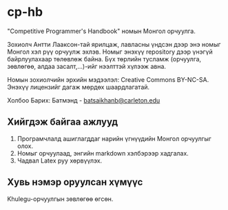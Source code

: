 # cp-hb
"Competitive Programmer's Handbook" номын Монгол орчуулга.

Зохиолч Антти Лааксон-тай ярилцаж, лавласны үндсэн дээр энэ номыг Монгол хэл рүү орчуулж эхлэв. Номыг энэхүү repository дээр үнэгүй байрлуулахаар төлөвлөж байна. Бүх төрлийн тусламж (орчуулга, зөвлөгөө, алдаа засалт,...)-ийг нээлттэй хүлээж авна.

Номын зохиолчийн эрхийн мэдээлэл: Creative Commons BY-NC-SA. Энэхүү лицензийг дагаж мөрдөх шаардлагатай.

Холбоо Барих: Батмэнд - batsaikhanb@carleton.edu

## Хийгдэж байгаа ажлууд
1. Програмчлалд ашиглагддаг нарийн үгнүүдийн Монгол орчуулгыг олох.  
2. Номыг орчуулаад, энгийн markdown хэлбэрээр хадгалах.  
3. Чадвал Latex руу хөрвүүлэх.  

## Хувь нэмэр оруулсан хүмүүс
Khulegu-орчуулгын зөвлөгөө өгсөн.